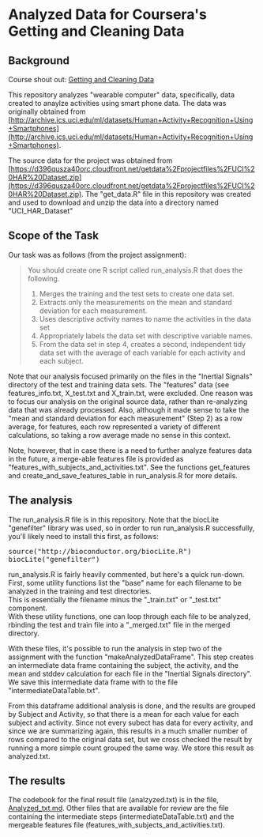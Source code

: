 # Analyzed Data for Coursera's Getting and Cleaning Data

## Background

Course shout out:  [Getting and Cleaning Data](https://www.coursera.org/course/getdata)

This repository analyzes "wearable computer" data, specifically, data created to anaylze
activities using smart phone data.  The data was originally obtained from [http://archive.ics.uci.edu/ml/datasets/Human+Activity+Recognition+Using+Smartphones](http://archive.ics.uci.edu/ml/datasets/Human+Activity+Recognition+Using+Smartphones).

The source data for the project was obtained from [https://d396qusza40orc.cloudfront.net/getdata%2Fprojectfiles%2FUCI%20HAR%20Dataset.zip](https://d396qusza40orc.cloudfront.net/getdata%2Fprojectfiles%2FUCI%20HAR%20Dataset.zip).  The "get_data.R" file in this repository
was created and used to download and unzip the data into a directory named "UCI_HAR_Dataset"

## Scope of the Task

Our task was as follows (from the project assignment):

<blockquote>
You should create one R script called run_analysis.R that does the following. 
<ol>
<li>Merges the training and the test sets to create one data set.</li>
<li>Extracts only the measurements on the mean and standard deviation for each measurement.</li>
<li>Uses descriptive activity names to name the activities in the data set</li>
<li>Appropriately labels the data set with descriptive variable names.</li>
<li>From the data set in step 4, creates a second, independent tidy data set with the average of each variable for each activity and each subject.</li>
</blockquote>

Note that our analysis focused primarily on the files in the "Inertial Signals" directory
of the test and training data sets.  The "features" data (see features_info.txt, 
X_test.txt and X_train.txt, were excluded.  One reason was to focus our analysis on the original
source data, rather than re-analyzing data that was already processed.  Also, although 
it made sense to take the "mean and standard deviation for each measurement" (Step 2) as
a row average, for features, each row represented a variety of different calculations, 
so taking a row average made no sense in this context.  

Note, however, that in case there is a need to further analyze features data in the future, 
a merge-able features file is provided as "features_with_subjects_and_activities.txt".
See the functions get_features and create_and_save_features_table in run_analysis.R 
for more details.  

## The analysis

The run_analysis.R file is in this repository.  Note that the biocLite "genefilter" 
library was used, so in order to run run_analysis.R successfully, you'll likely need to 
install this first, as follows:

<pre>
source("http://bioconductor.org/biocLite.R")
biocLite("genefilter")
</pre>

run_analysis.R is fairly heavily commented, but here's a quick run-down.  First, some utility 
functions list the "base" name for each filename to be analyzed in the training and test directories.  
This is essentially the filename minus the "_train.txt" or "_test.txt" component.  
With these utility functions, one can loop through each file to be analyzed, rbinding 
the test and train file into a "_merged.txt" file in the merged directory.

With these files, it's possible to run the analysis in step two of the assignment 
with the function "makeAnalyzedDataFrame".  This step creates an intermediate
data frame containing the subject, the activity, and the mean and stddev calculation 
for each file in the "Inertial Signals directory".  We save this intermediate data frame 
with to the file "intermediateDataTable.txt".  

From this dataframe additional analysis is done, and the results are grouped by 
Subject and Activity, so that there is a mean for each value for each subject and 
activity.  Since not every subect has data for every activity, 
and since we are summarizing again, this results in a much smaller number of rows 
compared to the original data set, but we cross checked the result by running a more 
simple count grouped the same way.  We store this result as analyzed.txt.  

## The results
The codebook for the final result file (analzyzed.txt) is in the file, 
[Analyzed_txt.md](Analyzed_txt.md).  Other files that are available 
for review are the file containing the intermediate steps (intermediateDataTable.txt)
and the mergeable features file (features_with_subjects_and_activities.txt).